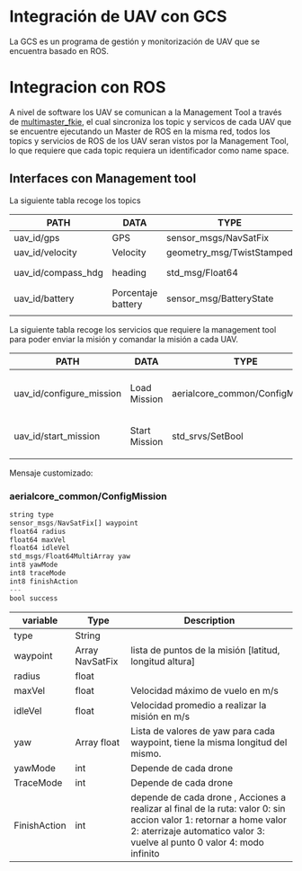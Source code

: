 # Integración de UAV con GCS

La GCS es un programa de gestión y monitorización de UAV que se encuentra basado en ROS.

# Integracion con ROS

A nivel de software los UAV se comunican a la Management Tool a través de [multimaster_fkie](http://wiki.ros.org/multimaster_fkie), el cual sincroniza los topic y servicos de cada UAV que se encuentre ejecutando un Master de ROS en la misma red, todos los topics y servicios de ROS de los UAV seran vistos por la Management Tool, lo que requiere que cada topic requiera un identificador como name space.

## Interfaces con Management tool

La siguiente tabla recoge los topics

| PATH               | DATA               | TYPE                      | DESCRIPTION        |
| ------------------ | ------------------ | ------------------------- | ------------------ |
| uav_id/gps         | GPS                | sensor_msgs/NavSatFix     |                    |
| uav_id/velocity    | Velocity           | geometry_msg/TwistStamped |                    |
| uav_id/compass_hdg | heading            | std_msg/Float64           | Heading in degrees |
| uav_id/battery     | Porcentaje battery | sensor_msg/BatteryState   |                    |
|                    |                    |                           |                    |

La siguiente tabla recoge los servicios que requiere la management tool para poder enviar la misión y comandar la misión a cada UAV.

| PATH                     | DATA          | TYPE                            | DESCRIPTION                                       |
| ------------------------ | ------------- | ------------------------------- | ------------------------------------------------- |
| uav_id/configure_mission | Load Mission  | aerialcore_common/ConfigMission | Envío de waypoint y atributos de la misión al UAV |
| uav_id/start_mission     | Start Mission | std_srvs/SetBool                | Señal de despegue de drone                        |
|                          |               |                                 |                                                   |

Mensaje customizado:

### aerialcore_common/ConfigMission

```jsx
string type
sensor_msgs/NavSatFix[] waypoint
float64 radius
float64 maxVel
float64 idleVel
std_msgs/Float64MultiArray yaw
int8 yawMode
int8 traceMode
int8 finishAction
---
bool success
```

| variable     | Type            | Description                                                                                                                                                                                    |
| ------------ | --------------- | ---------------------------------------------------------------------------------------------------------------------------------------------------------------------------------------------- |
| type         | String          |                                                                                                                                                                                                |
| waypoint     | Array NavSatFix | lista de puntos de la misión [latitud, longitud altura]                                                                                                                                        |
| radius       | float           |                                                                                                                                                                                                |
| maxVel       | float           | Velocidad máximo de vuelo en m/s                                                                                                                                                               |
| idleVel      | float           | Velocidad promedio a realizar la misión en m/s                                                                                                                                                 |
| yaw          | Array float     | Lista de valores de yaw para cada waypoint, tiene la misma longitud del mismo.                                                                                                                 |
| yawMode      | int             | Depende de cada drone                                                                                                                                                                          |
| TraceMode    | int             | Depende de cada drone                                                                                                                                                                          |
| FinishAction | int             | depende de cada drone , Acciones a realizar al final de la ruta: valor 0: sin accion valor 1: retornar a home valor 2: aterrizaje automatico valor 3: vuelve al punto 0 valor 4: modo infinito |
